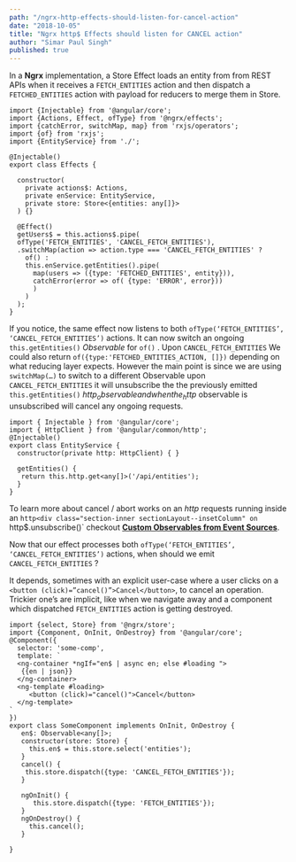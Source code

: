 ```yaml
---
path: "/ngrx-http-effects-should-listen-for-cancel-action"
date: "2018-10-05"
title: "Ngrx http$ Effects should listen for CANCEL action"
author: "Simar Paul Singh"
published: true
---
```


In a **Ngrx** implementation, a Store Effect loads an entity from from REST APIs when it receives a `FETCH_ENTITIES` action and then dispatch a `FETCHED_ENTITIES` action with payload for reducers to merge them in Store.


```
import {Injectable} from '@angular/core';
import {Actions, Effect, ofType} from '@ngrx/effects';
import {catchError, switchMap, map} from 'rxjs/operators';
import {of} from 'rxjs';
import {EntityService} from './';

@Injectable()
export class Effects {

  constructor(
    private actions$: Actions,
    private enService: EntityService,
    private store: Store<{entities: any[]}>
  ) {}

  @Effect()
  getUsers$ = this.actions$.pipe(
  ofType('FETCH_ENTITIES', 'CANCEL_FETCH_ENTITIES'),
  .switchMap(action => action.type === 'CANCEL_FETCH_ENTITIES' ?
    of() :
    this.enService.getEntities().pipe(
      map(users => ({type: 'FETCHED_ENTITIES', entity})),
      catchError(error => of( {type: 'ERROR', error}))
      )
    )
  );
}

```


If you notice, the same effect now listens to both `ofType(‘FETCH_ENTITIES’, ‘CANCEL_FETCH_ENTITIES’)` actions. It can now switch an ongoing `this.getEntities()` _Observable_ for `of()` . Upon `CANCEL_FETCH_ENTITIES` We could also return `of({type:'FETCHED_ENTITIES_ACTION, []})` depending on what reducing layer expects. However the main point is since we are using `switchMap(…)` to switch to a different Observable upon `CANCEL_FETCH_ENTITIES` it will unsubscribe the the previously emitted `this.getEntities()` _http$_ observable and when the _http$_ observable is unsubscribed will cancel any ongoing requests.

```
import { Injectable } from '@angular/core';
import { HttpClient } from '@angular/common/http';
@Injectable()
export class EntityService {
  constructor(private http: HttpClient) { }

  getEntities() {
   return this.http.get<any[]>('/api/entities');
  }
}
```

To learn more about cancel / abort works on an _http_ requests running inside an `http<div class="section-inner sectionLayout--insetColumn" on `http$.unsubscribe()` checkout __[Custom Observables from Event Sources](/rxjs-create_custom_observables_from_event_sources)__.

Now that our effect processes both `ofType(‘FETCH_ENTITIES’, ‘CANCEL_FETCH_ENTITIES’)` actions, when should we emit `CANCEL_FETCH_ENTITIES` ?

It depends, sometimes with an explicit user-case where a user clicks on a `<button (click)=”cancel()”>Cancel</button>`, to cancel an operation. Trickier one’s are implicit, like when we navigate away and a component which dispatched `FETCH_ENTITIES` action is getting destroyed.

```
import {select, Store} from '@ngrx/store';
import {Component, OnInit, OnDestroy} from '@angular/core';
@Component({
  selector: 'some-comp',
  template: `
  <ng-container *ngIf="en$ | async en; else #loading ">
   {{en | json}}
  </ng-container>
  <ng-template #loading>
     <button (click)="cancel()">Cancel</button>
  </ng-template>
`
})
export class SomeComponent implements OnInit, OnDestroy {
   en$: Observable<any[]>;
   constructor(store: Store) {
     this.en$ = this.store.select('entities');
   }
   cancel() {
    this.store.dispatch({type: 'CANCEL_FETCH_ENTITIES'});
   }

   ngOnInit() {
      this.store.dispatch({type: 'FETCH_ENTITIES'});
   }
   ngOnDestroy() {
     this.cancel();
   }

}
```